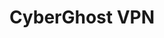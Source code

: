 ---
title: CyberGhost VPN
description: Buy a VPN with Bitcoin.
homepage: https://www.cyberghostvpn.com
twitter:
---